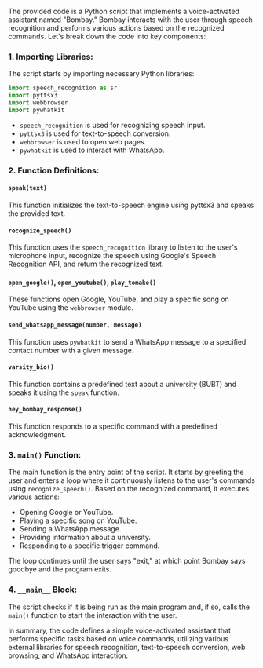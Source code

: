 The provided code is a Python script that implements a voice-activated assistant named "Bombay." Bombay interacts with the user through speech recognition and performs various actions based on the recognized commands. Let's break down the code into key components:

### 1. Importing Libraries:
The script starts by importing necessary Python libraries:
```python
import speech_recognition as sr
import pyttsx3
import webbrowser
import pywhatkit
```

- `speech_recognition` is used for recognizing speech input.
- `pyttsx3` is used for text-to-speech conversion.
- `webbrowser` is used to open web pages.
- `pywhatkit` is used to interact with WhatsApp.

### 2. Function Definitions:
#### `speak(text)`
This function initializes the text-to-speech engine using pyttsx3 and speaks the provided text.

#### `recognize_speech()`
This function uses the `speech_recognition` library to listen to the user's microphone input, recognize the speech using Google's Speech Recognition API, and return the recognized text.

#### `open_google()`, `open_youtube()`, `play_tomake()`
These functions open Google, YouTube, and play a specific song on YouTube using the `webbrowser` module.

#### `send_whatsapp_message(number, message)`
This function uses `pywhatkit` to send a WhatsApp message to a specified contact number with a given message.

#### `varsity_bio()`
This function contains a predefined text about a university (BUBT) and speaks it using the `speak` function.

#### `hey_bombay_response()`
This function responds to a specific command with a predefined acknowledgment.

### 3. `main()` Function:
The main function is the entry point of the script. It starts by greeting the user and enters a loop where it continuously listens to the user's commands using `recognize_speech()`. Based on the recognized command, it executes various actions:

- Opening Google or YouTube.
- Playing a specific song on YouTube.
- Sending a WhatsApp message.
- Providing information about a university.
- Responding to a specific trigger command.

The loop continues until the user says "exit," at which point Bombay says goodbye and the program exits.

### 4. `__main__` Block:
The script checks if it is being run as the main program and, if so, calls the `main()` function to start the interaction with the user.

In summary, the code defines a simple voice-activated assistant that performs specific tasks based on voice commands, utilizing various external libraries for speech recognition, text-to-speech conversion, web browsing, and WhatsApp interaction.
